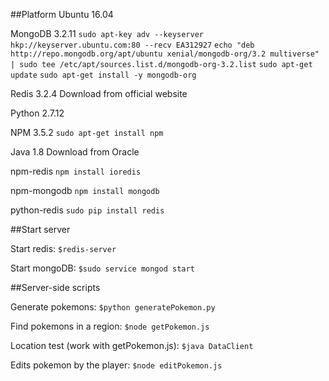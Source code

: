
##Platform
Ubuntu 16.04

MongoDB 3.2.11
`sudo apt-key adv --keyserver hkp://keyserver.ubuntu.com:80 --recv EA312927`
`echo "deb http://repo.mongodb.org/apt/ubuntu xenial/mongodb-org/3.2 multiverse" | sudo tee /etc/apt/sources.list.d/mongodb-org-3.2.list`
`sudo apt-get update`
`sudo apt-get install -y mongodb-org`

Redis 3.2.4
Download from official website

Python 2.7.12

NPM 3.5.2 
`sudo apt-get install npm`

Java 1.8
Download from Oracle

npm-redis
`npm install ioredis`

npm-mongodb
`npm install mongodb`

python-redis
`sudo pip install redis`

##Start server

Start redis:
`$redis-server`

Start mongoDB:
`$sudo service mongod start`

##Server-side scripts

Generate pokemons:
`$python generatePokemon.py`

Find pokemons in a region:
`$node getPokemon.js ` 

Location test (work with getPokemon.js):
`$java DataClient`

Edits pokemon by the player:
`$node editPokemon.js`

